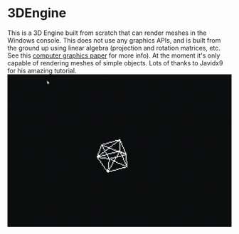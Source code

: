 # 3DEngine
This is a 3D Engine built from scratch that can render meshes in the Windows console. This does not use any graphics APIs, and is built from the ground up using linear algebra (projection and rotation matrices, etc. See this [computer graphics paper](https://sites.math.washington.edu/~king/coursedir/m308a01/Projects/m308a01-pdf/yip.pdf) for more info). At the moment it's only capable of rendering meshes of simple objects. Lots of thanks to Javidx9 for his amazing tutorial.
 ![Rotating Cube Mesh](https://github.com/MrBoogle/3DEngine/blob/master/Rotating%20Cube%20Mesh.gif)
